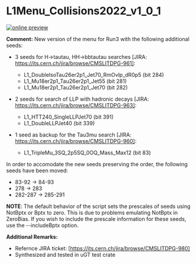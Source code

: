 # L1Menu_Collisions2022_v1_0_1

[![online preview](https://img.shields.io/badge/Online%20preview-click%20here-blue)](https://htmlpreview.github.io/?https://github.com/caruta/L1MenuRun3/blob/patch-1/development/L1Menu_Collisions2022_v1_0_1/L1Menu_Collisions2022_v1_0_1.html)

**Comment:** 
New version of the menu for Run3 with the following additional seeds:

- 3 seeds for H->tautau, HH->bbtautau searches [JIRA: https://its.cern.ch/jira/browse/CMSLITDPG-961]:
    - L1_DoubleIsoTau26er2p1_Jet70_RmOvlp_dR0p5 (bit 284)
    - L1_Mu18er2p1_Tau26er2p1_Jet55 (bit 281)
    - L1_Mu18er2p1_Tau26er2p1_Jet70 (bit 282)
    
- 2 seeds for search of LLP with hadronic decays [JIRA: https://its.cern.ch/jira/browse/CMSLITDPG-963]:
    - L1_HTT240_SingleLLPJet70 (bit 391)
    - L1_DoubleLLPJet40 (bit 339)
    
- 1 seed as backup for the Tau3mu search [JIRA: https://its.cern.ch/jira/browse/CMSLITDPG-960]:
    - L1_TripleMu_3SQ_2p5SQ_0OQ_Mass_Max12 (bit 83)

In order to accomodate the new seeds preserving the order, the following seeds have been moved:
- 83-92 -> 84-93
- 278 -> 283
- 282-287 -> 285-291


**NOTE**: The default behavior of the script sets the prescales of seeds using NotBptx or Bptx to zero. This is due to problems emulating NotBptx in ZeroBias. If you wish to include the prescale information for these seeds, use the --includeBptx option.

**Additional Remarks:**

- Refernce JIRA ticket: [https://its.cern.ch/jira/browse/CMSLITDPG-980]
- Synthesized and tested in uGT test crate
